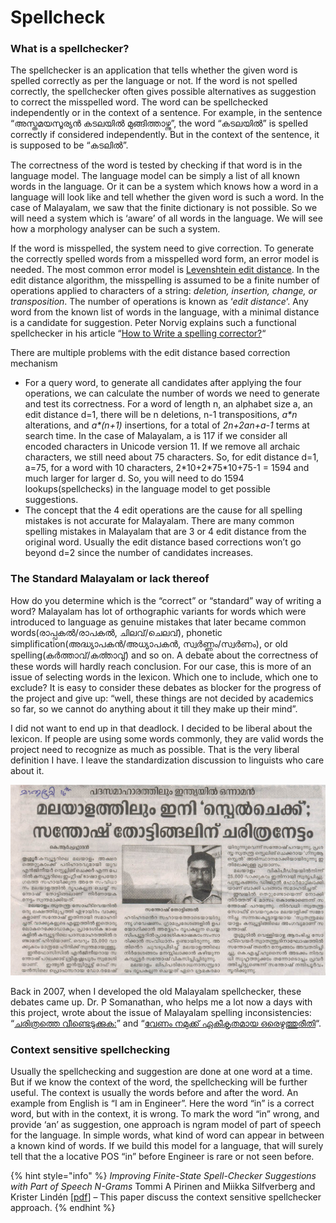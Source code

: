 # Spellcheck

### What is a spellchecker? <a id="what-is-a-spellchecker"></a>

The spellchecker is an application that tells whether the given word  is spelled correctly as per the language or not. If the word is not  spelled correctly, the spellchecker often gives possible alternatives as  suggestion to correct the misspelled word. The word can be spellchecked  independently or in the context of a sentence. For example, in the  sentence “അസ്തമയസൂര്യൻ കടലയിൽ മുങ്ങിത്താഴ്ന്നു”, the word “കടലയിൽ” is  spelled correctly if considered independently. But in the context of the  sentence, it is supposed to be “കടലിൽ”.

The correctness of the word is tested by checking if that word is in  the language model. The language model can be simply a list of all known  words in the language. Or it can be a system which knows how a word in a  language will look like and tell whether the given word is such a word.  In the case of Malayalam, we saw that the finite dictionary is not  possible. So we will need a system which is ‘aware’ of all words in the  language. We will see how a morphology analyser can be such a system.

If the word is misspelled, the system need to give correction. To  generate the correctly spelled words from a misspelled word form, an  error model is needed. The most common error model is [Levenshtein edit distance](https://en.wikipedia.org/wiki/Levenshtein_distance).  In the edit distance algorithm, the misspelling is assumed to be a  finite number of operations applied to characters of a string: _deletion, insertion, change, or transposition_. The number of operations is known as ‘_edit distance_‘.  Any word from the known list of words in the language, with a minimal  distance is a candidate for suggestion. Peter Norvig explains such a  functional spellchecker in his article “[How to Write a spelling corrector?](https://norvig.com/spell-correct.html)“

There are multiple problems with the edit distance based correction mechanism

* For a query word, to generate all candidates after applying the four operations, we can calculate the number of words we need to generate and test its correctness. For a word of length n, an alphabet size a, an edit distance d=1, there will be n deletions, n-1 transpositions, _a\*n_ alterations, and _a\*\(n+1\)_ insertions, for a total of _2n+2an+a-1_ terms at search time. In the case of Malayalam, a is 117 if we consider all encoded characters in Unicode version 11. If we remove all archaic characters, we still need about 75 characters. So, for edit distance d=1, a=75, for a word with 10 characters, 2\*10+2\*75\*10+75-1 = 1594 and much larger for larger d. So, you will need to do 1594 lookups\(spellchecks\) in the language model to get possible suggestions.
* The concept that the 4 edit operations are the cause for all spelling mistakes is not accurate for Malayalam. There are many common spelling mistakes in Malayalam that are 3 or 4 edit distance from the original word. Usually the edit distance based corrections won’t go beyond d=2 since the number of candidates increases.

### The Standard Malayalam or lack thereof <a id="the-standard-malayalam-or-lack-thereof"></a>

How do you determine which is the “correct” or “standard” way of  writing a word? Malayalam has lot of orthographic variants for words  which were introduced to language as genuine mistakes that later became  common words\(രാപ്പകൽ/രാപകൽ, ചിലവ്/ചെലവ്\), phonetic  simplification\(അദ്ധ്യാപകൻ/അധ്യാപകൻ, സ്വർണ്ണം/സ്വർണം\), or old  spelling\(കർത്താവ്/കൎത്താവു്\) and so on. A debate about the correctness  of these words will hardly reach conclusion. For our case, this is more  of an issue of selecting words in the lexicon. Which one to include,  which one to exclude? It is easy to consider these debates as blocker  for the progress of the project and give up: “well, these things are not  decided by academics so far, so we cannot do anything about it till  they make up their mind”.

I did not want to end up in that deadlock. I decided to be liberal  about the lexicon. If people are using some words commonly, they are  valid words the project need to recognize as much as possible. That is  the very liberal definition I have. I leave the standardization  discussion to linguists who care about it.

![The news report from Mathrubhumi daily in 2007 about my old spelling checker](../.gitbook/assets/image%20%2815%29.png)

Back in 2007, when I developed the old Malayalam spellchecker, these  debates came up.  Dr. P Somanathan, who helps me a lot now a days with  this project, wrote about the issue of Malayalam spelling  inconsistencies: “[ചരിത്രത്തെ വീണ്ടെടുക്കുക:](http://www.chintha.com/node/3003)” and “[വേണം നമുക്ക് ഏകീകൃതമായ ഒരെഴുത്തുരീതി](http://chintha.com/node/2967)“.

### Context sensitive spellchecking <a id="context-sensitive-spellchecking"></a>

Usually the spellchecking and suggestion are done at one word at a time. But if we know the context of the word, the spellchecking will be further useful. The context is usually the words before and after the word. An example from English is “I am in Engineer”. Here the word “in” is a correct word, but with in the context, it is wrong. To mark the word “in” wrong, and provide ‘an’ as suggestion, one approach is ngram model of part of speech for the language. In simple words, what kind of word can appear in between a known kind of words. If we build this model for a language, that will surely tell that the a locative POS “in” before Engineer is rare or not seen before.

{% hint style="info" %}
_Improving Finite-State Spell-Checker Suggestions with Part of Speech N-Grams_ Tommi A Pirinen and Miikka Silfverberg and Krister Lindén \[[pdf](http://citeseerx.ist.psu.edu/viewdoc/download?doi=10.1.1.302.9371&rep=rep1&type=pdf)\] – This paper discuss the context sensitive spellchecker approach.
{% endhint %}

